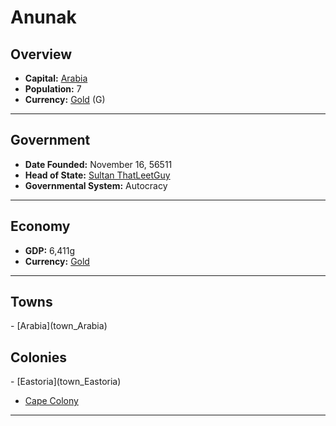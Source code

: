 <!--UNDEDITED FILE, remove this entire line if this file has been edited!-->
# <!--NAME-->Anunak<!--NAME-->

## Overview

- **Capital:** <!--CAPITAL_LINK-->[Arabia](Arabia_town)<!--CAPITAL_LINK-->
- **Population:** <!--POPULATION-->7<!--POPULATION-->
- **Currency:** <!--CURRENCY_LINK-->[Gold](Gold_currency)<!--CURRENCY_LINK--> (<!--CURRENCY_ABV-->G<!--CURRENCY_ABV-->)

---

## Government

- **Date Founded:** <!--FOUNDED-->November 16, 56511<!--FOUNDED-->
- **Head of State:** <!--LEADER_TITLE_LINK-->[Sultan ThatLeetGuy](ThatLeetGuy_user)<!--LEADER_TITLE_LINK-->
- **Governmental System:** <!--GOVERNMENT-->Autocracy<!--GOVERNMENT-->

---

## Economy

- **GDP:** <!--GDP-->6,411g<!--GDP-->
- **Currency:** <!--CURRENCY_LINK-->[Gold](Gold_currency)<!--CURRENCY_LINK-->

---

## Towns

<!--TOWNS-->- [Arabia](town_Arabia)<!--TOWNS-->

## Colonies

<!--COLONIES-->- [Eastoria](town_Eastoria)
- [Cape Colony](town_Cape_Colony)<!--COLONIES-->

---